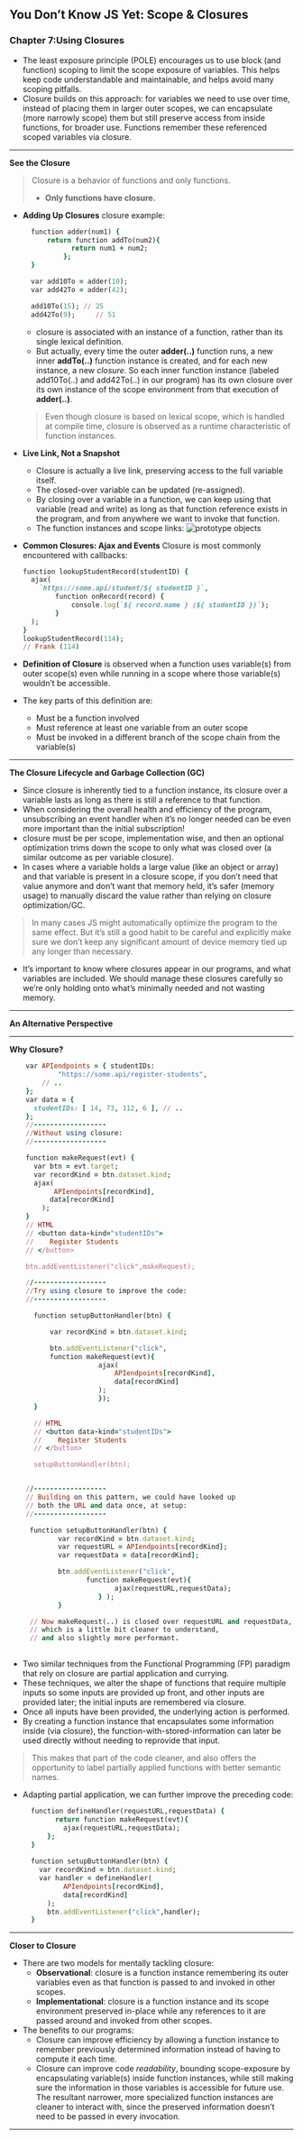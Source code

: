 ## You Don’t Know JS Yet: Scope & Closures


### Chapter 7:Using Closures

- The least exposure principle (POLE) encourages us to use block (and function) scoping to limit the scope exposure of variables. This helps keep code understandable and maintainable, and helps avoid many scoping pitfalls.
- Closure builds on this approach: for variables we need to use over time, instead of placing them in larger outer scopes, we can encapsulate (more narrowly scope) them but still preserve access from inside functions, for broader use. Functions remember these referenced scoped variables via closure.

***
  
  **See the Closure**

  >Closure is a behavior of functions and only functions. 
  >- **Only functions have closure.**

  - **Adding Up Closures**
    closure example:
    ```ruby
      function adder(num1) {
          return function addTo(num2){
                return num1 + num2;
              };
      }

      var add10To = adder(10);
      var add42To = adder(42); 

      add10To(15); // 25
      add42To(9);     // 51
    ```
    - closure is associated with an instance of a function, rather than its single lexical definition.
    - But actually, every time the outer **adder(..)** function runs, a new inner **addTo(..)** function instance is created, and for each new instance, a new *closure*. So each inner function instance (labeled add10To(..) and add42To(..) in our program) has its own closure over its own instance of the scope environment from that execution of **adder(..)**.
    > Even though closure is based on lexical scope, which is handled at compile time, closure is observed as a runtime characteristic of function instances.

  - **Live Link, Not a Snapshot**
     - Closure is actually a live link, preserving access to the full variable itself. 
     - The closed-over variable can be updated (re-assigned).
     - By closing over a variable in a function, we can keep using that variable (read and write) as long as that function reference exists in the program, and from anywhere we want to invoke that function. 
     - The function instances and scope links:
       ![prototype objects](../../assets/visualizing-closures.png)
  
  - **Common Closures: Ajax and Events**
      Closure is most commonly encountered with callbacks:
      ```ruby
      function lookupStudentRecord(studentID) { 
        ajax(
          `https://some.api/student/${ studentID }`, 
              function onRecord(record) {
                  console.log(`${ record.name } (${ studentID })`); 
              }
        ); 
      }
      lookupStudentRecord(114);
      // Frank (114)
      ```

  - **Definition of Closure** is observed when a function uses variable(s) from outer scope(s) even while running in a scope where those variable(s) wouldn’t be accessible.
  - The key parts of this definition are:
      - Must be a function involved
      - Must reference at least one variable from an outer scope
      - Must be invoked in a different branch of the scope chain from the variable(s)

***

  **The Closure Lifecycle and Garbage Collection (GC)**

  - Since closure is inherently tied to a function instance, its closure over a variable lasts as long as there is still a reference to that function.
  - When considering the overall health and efficiency of the program, unsubscribing an event handler when it’s no longer needed can be even more important than the initial subscription!
  - closure must be per scope, implementation wise, and then an optional optimization trims down the scope to only what was closed over (a similar outcome as per variable closure).
  - In cases where a variable holds a large value (like an object or array) and that variable is present in a closure scope, if you don’t need that value anymore and don’t want that memory held, it’s safer (memory usage) to manually discard the value rather than relying on closure optimization/GC.
   > In many cases JS might automatically optimize the program to the same effect. But it’s still a good habit to be careful and explicitly make sure we don’t keep any significant amount of device memory tied up any longer than necessary.
  - It’s important to know where closures appear in our programs, and what variables are included. We should manage these closures carefully so we’re only holding onto what’s minimally needed and not wasting memory.

***

  **An Alternative Perspective**

***

  **Why Closure?**
  ```ruby
      var APIendpoints = { studentIDs:
              "https://some.api/register-students",
          // ..
      };
      var data = {
        studentIDs: [ 14, 73, 112, 6 ], // ..
      };
      //------------------
      //Without using closure:
      //------------------

      function makeRequest(evt) {
        var btn = evt.target;
        var recordKind = btn.dataset.kind; 
        ajax(
             APIendpoints[recordKind],
            data[recordKind]
          );
      }
      // HTML
      // <button data-kind="studentIDs">
      //    Register Students
      // </button>

      btn.addEventListener("click",makeRequest);

      //------------------
      //Try using closure to improve the code:
      //------------------

        function setupButtonHandler(btn) {

            var recordKind = btn.dataset.kind;

            btn.addEventListener("click",
            function makeRequest(evt){
                        ajax(
                            APIendpoints[recordKind],
                            data[recordKind]
                        ); 
                        }); 
        }

        // HTML
        // <button data-kind="studentIDs">
        //    Register Students
        // </button>

        setupButtonHandler(btn);


      //------------------
      // Building on this pattern, we could have looked up 
      // both the URL and data once, at setup:
      //------------------

       function setupButtonHandler(btn) {
              var recordKind = btn.dataset.kind;
              var requestURL = APIendpoints[recordKind]; 
              var requestData = data[recordKind];

              btn.addEventListener("click",
                     function makeRequest(evt){ 
                            ajax(requestURL,requestData);
                        } );
              }

       // Now makeRequest(..) is closed over requestURL and requestData, 
       // which is a little bit cleaner to understand, 
       // and also slightly more performant.
   
  ```
  - Two similar techniques from the Functional Programming (FP) paradigm that rely on closure are partial application and currying. 
  - These techniques, we alter the shape of functions that require multiple inputs so some inputs are provided up front, and other inputs are provided later; the initial inputs are remembered via closure. 
  - Once all inputs have been provided, the underlying action is performed.
  - By creating a function instance that encapsulates some information inside (via closure), the function-with-stored-information can later be used directly without needing to reprovide that input.
  > This makes that part of the code cleaner, and also offers the opportunity to label partially applied functions with better semantic names.
  - Adapting partial application, we can further improve the preceding code:
    ```ruby
      function defineHandler(requestURL,requestData) { 
            return function makeRequest(evt){
              ajax(requestURL,requestData);
          };
      }
      
      function setupButtonHandler(btn) { 
        var recordKind = btn.dataset.kind; 
        var handler = defineHandler(
              APIendpoints[recordKind],
              data[recordKind]
          );
          btn.addEventListener("click",handler);
      }
    ```
***

  **Closer to Closure**
- There are two models for mentally tackling closure:
   -  **Observational**: closure is a function instance remembering its outer variables even as that function is passed to and invoked in other scopes.
   -  **Implementational**: closure is a function instance and its scope environment preserved in-place while any references to it are passed around and invoked from other scopes.
- The benefits to our programs:
  - Closure can improve efficiency by allowing a function instance to remember previously determined information instead of having to compute it each time.
  -  Closure can improve code *readability*, bounding scope-exposure by encapsulating variable(s) inside function instances, while still making sure the information in those variables is accessible for future use. The resultant narrower, more specialized function instances are cleaner to interact with, since the preserved information doesn’t need to be passed in every invocation.
***


